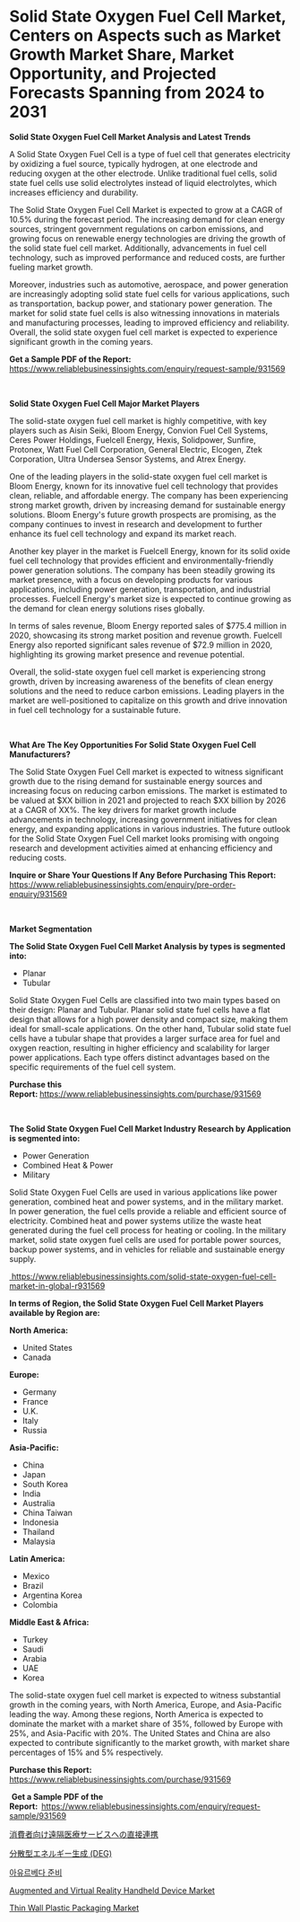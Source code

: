<p><h1>Solid State Oxygen Fuel Cell Market, Centers on Aspects such as Market Growth Market Share, Market Opportunity, and Projected Forecasts Spanning from 2024 to 2031</h1></p><p><strong>Solid State Oxygen Fuel Cell Market Analysis and Latest Trends</strong></p>
<p><p>A Solid State Oxygen Fuel Cell is a type of fuel cell that generates electricity by oxidizing a fuel source, typically hydrogen, at one electrode and reducing oxygen at the other electrode. Unlike traditional fuel cells, solid state fuel cells use solid electrolytes instead of liquid electrolytes, which increases efficiency and durability.</p><p>The Solid State Oxygen Fuel Cell Market is expected to grow at a CAGR of 10.5% during the forecast period. The increasing demand for clean energy sources, stringent government regulations on carbon emissions, and growing focus on renewable energy technologies are driving the growth of the solid state fuel cell market. Additionally, advancements in fuel cell technology, such as improved performance and reduced costs, are further fueling market growth.</p><p>Moreover, industries such as automotive, aerospace, and power generation are increasingly adopting solid state fuel cells for various applications, such as transportation, backup power, and stationary power generation. The market for solid state fuel cells is also witnessing innovations in materials and manufacturing processes, leading to improved efficiency and reliability. Overall, the solid state oxygen fuel cell market is expected to experience significant growth in the coming years.</p></p>
<p><strong>Get a Sample PDF of the Report:&nbsp;</strong> <a href="https://www.reliablebusinessinsights.com/enquiry/request-sample/931569">https://www.reliablebusinessinsights.com/enquiry/request-sample/931569</a></p>
<p>&nbsp;</p>
<p><strong>Solid State Oxygen Fuel Cell Major Market Players</strong></p>
<p><p>The solid-state oxygen fuel cell market is highly competitive, with key players such as Aisin Seiki, Bloom Energy, Convion Fuel Cell Systems, Ceres Power Holdings, Fuelcell Energy, Hexis, Solidpower, Sunfire, Protonex, Watt Fuel Cell Corporation, General Electric, Elcogen, Ztek Corporation, Ultra Undersea Sensor Systems, and Atrex Energy.</p><p>One of the leading players in the solid-state oxygen fuel cell market is Bloom Energy, known for its innovative fuel cell technology that provides clean, reliable, and affordable energy. The company has been experiencing strong market growth, driven by increasing demand for sustainable energy solutions. Bloom Energy's future growth prospects are promising, as the company continues to invest in research and development to further enhance its fuel cell technology and expand its market reach.</p><p>Another key player in the market is Fuelcell Energy, known for its solid oxide fuel cell technology that provides efficient and environmentally-friendly power generation solutions. The company has been steadily growing its market presence, with a focus on developing products for various applications, including power generation, transportation, and industrial processes. Fuelcell Energy's market size is expected to continue growing as the demand for clean energy solutions rises globally.</p><p>In terms of sales revenue, Bloom Energy reported sales of $775.4 million in 2020, showcasing its strong market position and revenue growth. Fuelcell Energy also reported significant sales revenue of $72.9 million in 2020, highlighting its growing market presence and revenue potential.</p><p>Overall, the solid-state oxygen fuel cell market is experiencing strong growth, driven by increasing awareness of the benefits of clean energy solutions and the need to reduce carbon emissions. Leading players in the market are well-positioned to capitalize on this growth and drive innovation in fuel cell technology for a sustainable future.</p></p>
<p>&nbsp;</p>
<p><strong>What Are The Key Opportunities For Solid State Oxygen Fuel Cell Manufacturers?</strong></p>
<p><p>The Solid State Oxygen Fuel Cell market is expected to witness significant growth due to the rising demand for sustainable energy sources and increasing focus on reducing carbon emissions. The market is estimated to be valued at $XX billion in 2021 and projected to reach $XX billion by 2026 at a CAGR of XX%. The key drivers for market growth include advancements in technology, increasing government initiatives for clean energy, and expanding applications in various industries. The future outlook for the Solid State Oxygen Fuel Cell market looks promising with ongoing research and development activities aimed at enhancing efficiency and reducing costs.</p></p>
<p><strong>Inquire or Share Your Questions If Any Before Purchasing This Report:</strong> <a href="https://www.reliablebusinessinsights.com/enquiry/pre-order-enquiry/931569">https://www.reliablebusinessinsights.com/enquiry/pre-order-enquiry/931569</a></p>
<p>&nbsp;</p>
<p><strong>Market Segmentation</strong></p>
<p><strong>The Solid State Oxygen Fuel Cell Market Analysis by types is segmented into:</strong></p>
<p><ul><li>Planar</li><li>Tubular</li></ul></p>
<p><p>Solid State Oxygen Fuel Cells are classified into two main types based on their design: Planar and Tubular. Planar solid state fuel cells have a flat design that allows for a high power density and compact size, making them ideal for small-scale applications. On the other hand, Tubular solid state fuel cells have a tubular shape that provides a larger surface area for fuel and oxygen reaction, resulting in higher efficiency and scalability for larger power applications. Each type offers distinct advantages based on the specific requirements of the fuel cell system.</p></p>
<p><strong>Purchase this Report:&nbsp;</strong><a href="https://www.reliablebusinessinsights.com/purchase/931569">https://www.reliablebusinessinsights.com/purchase/931569</a></p>
<p>&nbsp;</p>
<p><strong>The Solid State Oxygen Fuel Cell Market Industry Research by Application is segmented into:</strong></p>
<p><ul><li>Power Generation</li><li>Combined Heat & Power</li><li>Military</li></ul></p>
<p><p>Solid State Oxygen Fuel Cells are used in various applications like power generation, combined heat and power systems, and in the military market. In power generation, the fuel cells provide a reliable and efficient source of electricity. Combined heat and power systems utilize the waste heat generated during the fuel cell process for heating or cooling. In the military market, solid state oxygen fuel cells are used for portable power sources, backup power systems, and in vehicles for reliable and sustainable energy supply.</p></p>
<p><a href="https://www.reliablebusinessinsights.com/solid-state-oxygen-fuel-cell-market-in-global-r931569">&nbsp;https://www.reliablebusinessinsights.com/solid-state-oxygen-fuel-cell-market-in-global-r931569</a></p>
<p><strong>In terms of Region, the Solid State Oxygen Fuel Cell Market Players available by Region are:</strong></p>
<p>
    <p> <strong> North America: </strong>
        <ul>
            <li>United States</li>
            <li>Canada</li>
        </ul>
        </p> 
    <p> <strong> Europe: </strong>
        <ul>
            <li>Germany</li>
            <li>France</li>
            <li>U.K.</li>
            <li>Italy</li>
            <li>Russia</li>
        </ul>
        </p> 
    <p> <strong> Asia-Pacific: </strong>
        <ul>
            <li>China</li>
            <li>Japan</li>
            <li>South Korea</li>
            <li>India</li>
            <li>Australia</li>
            <li>China Taiwan</li>
            <li>Indonesia</li>
            <li>Thailand</li>
            <li>Malaysia</li>
        </ul>
        </p> 
    <p> <strong> Latin America: </strong>
        <ul>
            <li>Mexico</li>
            <li>Brazil</li>
            <li>Argentina Korea</li>
            <li>Colombia</li>
        </ul>
        </p> 
    <p> <strong> Middle East & Africa: </strong>
        <ul>
            <li>Turkey</li>
            <li>Saudi</li>
            <li>Arabia</li>
            <li>UAE</li>
            <li>Korea</li>
        </ul>
    </p>
    </p>
<p><p>The solid-state oxygen fuel cell market is expected to witness substantial growth in the coming years, with North America, Europe, and Asia-Pacific leading the way. Among these regions, North America is expected to dominate the market with a market share of 35%, followed by Europe with 25%, and Asia-Pacific with 20%. The United States and China are also expected to contribute significantly to the market growth, with market share percentages of 15% and 5% respectively.</p></p>
<p><strong>Purchase this Report: </strong><a href="https://www.reliablebusinessinsights.com/purchase/931569">https://www.reliablebusinessinsights.com/purchase/931569</a></p>
<p>&nbsp;<strong>Get a Sample PDF of the Report:&nbsp;&nbsp;</strong><a href="https://www.reliablebusinessinsights.com/enquiry/request-sample/931569">https://www.reliablebusinessinsights.com/enquiry/request-sample/931569</a></p>
<p><strong></strong></p>
<p><p><a href="https://github.com/nemesis2824/Market-Research-Report-List-1/blob/main/459647483996.md">消費者向け遠隔医療サービスへの直接連携</a></p><p><a href="https://github.com/CieloStamm/Market-Research-Report-List-1/blob/main/101586083997.md">分散型エネルギー生成 (DEG)</a></p><p><a href="https://github.com/DavidRobb19/Market-Research-Report-List-1/blob/main/218931877740.md">아유르베다 준비</a></p><p><a href="https://issuu.com/reportprime-2/docs/augmented-and-virtual-reality-handheld-device-mark">Augmented and Virtual Reality Handheld Device Market</a></p><p><a href="https://github.com/barbarakss89/Market-Research-Report-List-1/blob/main/thin-wall-plastic-packaging-market.md">Thin Wall Plastic Packaging Market</a></p></p>